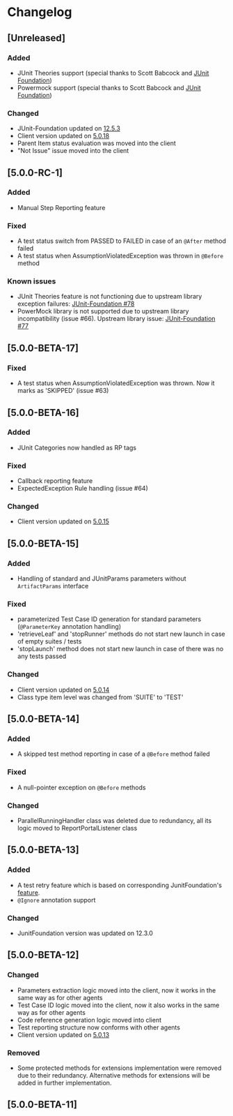 # Changelog

## [Unreleased]
### Added
- JUnit Theories support (special thanks to Scott Babcock and [JUnit Foundation](https://github.com/sbabcoc/JUnit-Foundation))
- Powermock support (special thanks to Scott Babcock and [JUnit Foundation](https://github.com/sbabcoc/JUnit-Foundation))
### Changed
- JUnit-Foundation updated on [12.5.3](https://github.com/sbabcoc/JUnit-Foundation/releases/tag/junit-foundation-12.5.3)
- Client version updated on [5.0.18](https://github.com/reportportal/client-java/releases/tag/5.0.18)
- Parent Item status evaluation was moved into the client
- "Not Issue" issue moved into the client

## [5.0.0-RC-1]
### Added
- Manual Step Reporting feature
### Fixed
- A test status switch from PASSED to FAILED in case of an `@After` method failed
- A test status when AssumptionViolatedException was thrown in `@Before` method
### Known issues
- JUnit Theories feature is not functioning due to upstream library exception failures:
  [JUnit-Foundation #78](https://github.com/sbabcoc/JUnit-Foundation/issues/78)
- PowerMock library is not supported due to upstream library incompatibility (issue #66).
  Upstream library issue: [JUnit-Foundation #77](https://github.com/sbabcoc/JUnit-Foundation/issues/77)

## [5.0.0-BETA-17]
### Fixed
- A test status when AssumptionViolatedException was thrown. Now it marks as 'SKIPPED' (issue #63)

## [5.0.0-BETA-16]
### Added
- JUnit Categories now handled as RP tags
### Fixed
- Callback reporting feature
- ExpectedException Rule handling (issue #64)
### Changed
- Client version updated on [5.0.15](https://github.com/reportportal/client-java/releases/tag/5.0.15)

## [5.0.0-BETA-15]
### Added
- Handling of standard and JUnitParams parameters without `ArtifactParams` interface
### Fixed
- parameterized Test Case ID generation for standard parameters (`@ParameterKey` annotation handling)
- 'retrieveLeaf' and 'stopRunner' methods do not start new launch in case of empty suites / tests
- 'stopLaunch' method does not start new launch in case of there was no any tests passed
### Changed
- Client version updated on [5.0.14](https://github.com/reportportal/client-java/releases/tag/5.0.14)
- Class type item level was changed from 'SUITE' to 'TEST'

## [5.0.0-BETA-14]
### Added
- A skipped test method reporting in case of a `@Before` method failed
### Fixed
- A null-pointer exception on `@Before` methods
### Changed
- ParallelRunningHandler class was deleted due to redundancy, all its logic moved to ReportPortalListener class

## [5.0.0-BETA-13]
### Added
- A test retry feature which is based on corresponding JunitFoundation's
  [feature](https://github.com/sbabcoc/JUnit-Foundation#automatic-retry-of-failed-tests).
- `@Ignore` annotation support
### Changed
- JunitFoundation version was updated on 12.3.0

## [5.0.0-BETA-12]
### Changed
- Parameters extraction logic moved into the client, now it works in the same way as for other agents
- Test Case ID logic moved into the client, now it also works in the same way as for other agents
- Code reference generation logic moved into client
- Test reporting structure now conforms with other agents
- Client version updated on [5.0.13](https://github.com/reportportal/client-java/releases/tag/5.0.13)
### Removed
- Some protected methods for extensions implementation were removed due to their redundancy. Alternative methods for extensions will be 
  added in further implementation.

## [5.0.0-BETA-11]

